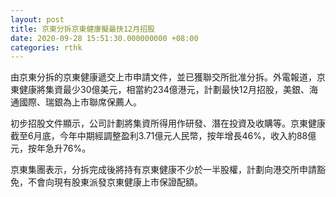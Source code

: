 ```yaml
---
layout: post
title: 京東分拆京東健康擬最快12月招股
date: 2020-09-28 15:51:30.000000000 +08:00
categories: rthk
---
```


由京東分拆的京東健康遞交上市申請文件，並已獲聯交所批准分拆。外電報道，京東健康將集資最少30億美元，相當約234億港元，計劃最快12月招股，美銀、海通國際、瑞銀為上市聯席保薦人。

初步招股文件顯示，公司計劃將集資所得用作研發、潛在投資及收購等。京東健康截至6月底，今年中期經調整盈利3.71億元人民幣，按年增長46%，收入約88億元，按年急升76%。

京東集團表示，分拆完成後將持有京東健康不少於一半股權，計劃向港交所申請豁免，不會向現有股東派發京東健康上市保證配額。
